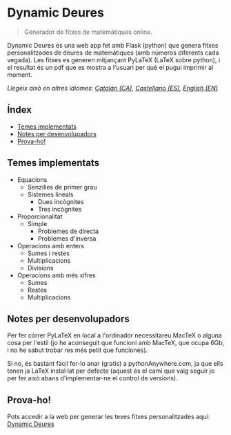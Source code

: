 # Dynamic Deures

> Generador de fitxes de matemàtiques online.

Dynamic Deures és una web app fet amb Flask (python) que genera fitxes personalitzades de deures de matemàtiques (amb números diferents cada vegada).
Les fitxes es generen mitjançant PyLaTeX (LaTeX sobre python), i el resultat és un pdf que es mostra a l'usuari per què el pugui imprimir al moment.

_Llegeix això en altres idiomes: [Catalán (CA)](README.md), [Castellano (ES)](README.es.md), [English (EN)](README.en.md)_
## Índex
- [Temes implementats](#temes-implementats)
- [Notes per desenvolupadors](#notes-per-desenvolupadors)
- [Prova-ho!](#prova-ho)

## Temes implementats
- Equacions
  - Senzilles de primer grau
  - Sistemes lineals
    - Dues incògnites
    - Tres incògnites
- Proporcionalitat
  - Simple
    - Problemes de directa
    - Problemes d'inversa
- Operacions amb enters
  - Sumes i restes
  - Multiplicacions
  - Divisions
- Operacions amb més xifres
  - Sumes
  - Restes
  - Multiplicacions

## Notes per desenvolupadors
Per fer córrer PyLaTeX en local a l'ordinador necessitareu MacTeX o alguna cosa per l'estil (jo he aconseguit que funcioni amb MacTeX, que ocupa 6Gb, i no he sabut trobar res més petit que funcionés).

Si no, és bastant fàcil fer-lo anar (gratis) a pythonAnywhere.com, ja que ells tenen ja LaTeX instal·lat per defecte (aquest és el camí que vaig seguir jo per fer això abans d'implementar-ne el control de versions).

## Prova-ho!
Pots accedir a la web per generar les teves fitxes personalitzades aquí: [Dynamic Deures](http://bit.ly/DynamicDeures)


